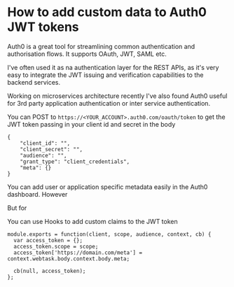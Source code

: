 # How to add custom data to Auth0 JWT tokens

Auth0 is a great tool for streamlining common authentication and authorisation flows.
It supports OAuth, JWT, SAML etc.

I've often used it as na authentication layer for the REST APIs,
as it's very easy to integrate the JWT issuing and verification
capabilities to the backend services.

Working on microservices architecture recently I've also found Auth0 useful for 
3rd party application authentication or inter service authentication.

You can POST to `https://<YOUR_ACCOUNT>.auth0.com/oauth/token` to get the JWT token passing in your client id and secret in the body
```
{
    "client_id": "",
    "client_secret": "",
    "audience": "",
    "grant_type": "client_credentials",
    "meta": {}
}
```

You can add user or application specific metadata easily in the Auth0 dashboard.
However 

But for 

You can use Hooks to add custom claims to the JWT token
```
module.exports = function(client, scope, audience, context, cb) {
  var access_token = {};
  access_token.scope = scope;
  access_token['https://domain.com/meta'] = context.webtask.body.context.body.meta;

  cb(null, access_token);
};
```


